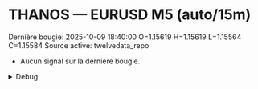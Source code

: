 # THANOS — EURUSD M5 (auto/15m)
Dernière bougie: 2025-10-09 18:40:00  O=1.15619  H=1.15619  L=1.15564  C=1.15584
Source active: twelvedata_repo

- Aucun signal sur la dernière bougie.

<details><summary>Debug</summary>

- TD_API_KEY manquant.

</details>